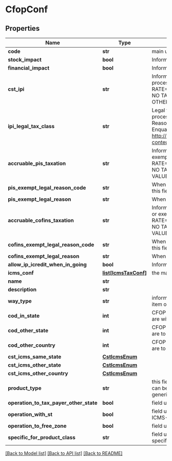 # CfopConf

## Properties
Name | Type | Description | Notes
------------ | ------------- | ------------- | -------------
**code** | **str** | main unique identificator | 
**stock_impact** | **bool** | Inform that the process has inventory impact. | [optional] 
**financial_impact** | **bool** | Inform that the process has financial impact. | [optional] 
**cst_ipi** | **str** | Inform if this process is subject to IPI taxation on output process - &#39;T&#39;  # TAXABLE - &#39;Z&#39;  # TAXABLE WITH RATE&#x3D;0.00 - &#39;E&#39;  # EXEMPT - &#39;H&#39;  # SUSPENDED - &#39;N&#39;  # NO TAXABLE     - &#39;I&#39;  # IMMUNE - &#39;O&#39;  # OTHER - &#39;OZ&#39; # OTHER AND ZERO VALUES  | [optional] 
**ipi_legal_tax_class** | **str** | Legal tax classificação for IPI (enquadramento) When the processo has CST IPI 52 or 54, is mandatory inform Reason Code, see Anexo XIV - Código de Enquadramento Legal do IPI from  http://www.nfe.fazenda.gov.br/portal/exibirArquivo.aspx?conteudo&#x3D;mCnJajU4BKU&#x3D;  | [optional] 
**accruable_pis_taxation** | **str** | Inform if this item by nature is subject to PIS taxation or exempt - &#39;T&#39; # TAXABLE - &#39;Z&#39; # TAXABLE WITH RATE&#x3D;0.00 - &#39;E&#39; # EXEMPT - &#39;H&#39; # SUSPENDED - &#39;N&#39; # NO TAXABLE - &#39;O&#39; # OTHER - &#39;OZ&#39;# OTHER AND ZERO VALUES  | [optional] 
**pis_exempt_legal_reason_code** | **str** | When exempt, taxable with zero, suspended, not taxable, this field holds the official code number | [optional] 
**pis_exempt_legal_reason** | **str** | When specifi reason, this field has the description | [optional] 
**accruable_cofins_taxation** | **str** | Inform if this item by nature is subject to COFINS taxation or exempt - &#39;T&#39;  # TAXABLE - &#39;Z&#39;  # TAXABLE WITH RATE&#x3D;0.00 - &#39;E&#39;  # EXEMPT - &#39;H&#39;  # SUSPENDED - &#39;N&#39;  # NO TAXABLE     - &#39;O&#39;  # OTHER - &#39;OZ&#39; # OTHER AND ZERO VALUES  | [optional] 
**cofins_exempt_legal_reason_code** | **str** | When exempt, taxable with zero, suspended, not taxable, this field holds the official code number | [optional] 
**cofins_exempt_legal_reason** | **str** | When specifi reason, this field has the description | [optional] 
**allow_ip_icredit_when_in_going** | **bool** | Inform that the process allow IPI credit to Input process | [optional] 
**icms_conf** | [**list[IcmsTaxConf]**](IcmsTaxConf.md) | the map key is state code | [optional] 
**name** | **str** |  | 
**description** | **str** |  | [optional] 
**way_type** | **str** | inform if the transaction is an operation to internalizing item or value | [optional] 
**cod_in_state** | **int** | CFOP code (tax code operation) when the transactions are within the same state. | [optional] 
**cod_other_state** | **int** | CFOP code (tax code operation) when the transactions are to another state. | [optional] 
**cod_other_country** | **int** | CFOP code (tax code operation) when the transactions are to another country. | [optional] 
**cst_icms_same_state** | [**CstIcmsEnum**](CstIcmsEnum.md) |  | [optional] 
**cst_icms_other_state** | [**CstIcmsEnum**](CstIcmsEnum.md) |  | [optional] 
**cst_icms_other_country** | [**CstIcmsEnum**](CstIcmsEnum.md) |  | [optional] 
**product_type** | **str** | this field is used to define right CFOP, one operation type can be specialized to item product, item merchandise or generic | [optional] 
**operation_to_tax_payer_other_state** | **bool** | field used to indicate an operation to ICMS tax payer | [optional] 
**operation_with_st** | **bool** | field used to indicate an operation to items sibject to ICMS-ST | [optional] 
**operation_to_free_zone** | **bool** | field used to indicate an operation to free zone | [optional] 
**specific_for_product_class** | **str** | field used to indicate an operation to some product class specifically | [optional] 

[[Back to Model list]](../README.md#documentation-for-models) [[Back to API list]](../README.md#documentation-for-api-endpoints) [[Back to README]](../README.md)


